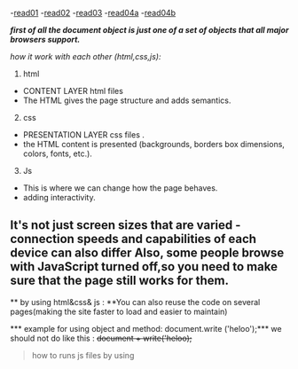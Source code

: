 -[read01](read01.md)
-[read02](read02.md)
-[read03](read03.md)
-[read04a](read04a.md)
-[read04b](read04b.md)


***first of all 
the document object is just one of a set of
objects that all major browsers support.***

*how it work with each other (html,css,js):*

1. html 
  - CONTENT LAYER html files 
  - The HTML gives the page structure and adds semantics. 
2. css
  - PRESENTATION LAYER css files .
  - the HTML content is presented 
  (backgrounds, borders   box dimensions, colors, fonts, etc.).

3. Js 
  - This is where we can change 
   how the page behaves.
  -  adding interactivity.


  It's not just screen sizes that are varied - connection speeds and capabilities of each device can also differ Also, some people browse with JavaScript turned off,so you need to make sure that the page still works for them.  
---------------


 ** by using  html&css& js :
 **You can also reuse the code on several pages(making the site faster to load and easier to maintain)


*** example for using object and method:
 document.write ('heloo');***
we should not do like this :
	~~document + write('heloo);~~ 

 > how to runs js files by using <script> so when the browser comes it load script .

>basic javascript command : 
* STATEMENTS 
* COMMENTS (" /* ")
* VARIABLE we use var ;
 
** we need to know the data types :**
* NUMERIC DATA TYPE 
* STRING DATA TYPE 
* BOOLEAN DATA TYPE 


![img](https://miro.medium.com/max/6720/1*l4xICbIIYlz1OTymWCoUTw.jpeg)





